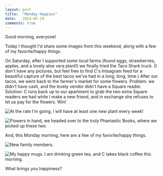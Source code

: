 ```yaml
---
layout: post
title:  "Monday Happies"
date:   2014-05-19
comments: true
---
```


Good morning, everyone!

Today I thought I'd share some images from this weekend, along with a few of my favorite/happy things.

On Saturday, after I supported some local farms (found eggs, strawberries, apples, and a lovely aloe vera plant!) we finally tried the Taco Shark truck. (I don't have any pictures, but feel free to find C's Intsagram feed for a beautiful capture of the best tacos we've had in a long, long, time.) After our tacos, we went back to the farmer's market for some flowers. Problem: we didn't have cash, and the lovely vendor didn't have a Square reader. Solution: C runs back up to our apartment to grab the two extra Square readers we had while I make a new friend, and in exchange she refuses to let us pay for the flowers. Win!

![At the rate I'm going, I will have at least one new plant every week!](/chopinnut2/Pictures/blogpost1.jpg)

![Flowers in hand, we headed over to the truly Phantastic Books, where we picked up these two.](/chopinnut2/Pictures/blogpost2.jpg)

And, this Monday morning, here are a few of my favorite/happy things.

![New family members.](/chopinnut2/Pictures/blogpost3.jpg)

![My happy mugs. I am drinking green tea, and C takes black coffee this morning.](/chopinnut2/Pictures/blogpost4.jpg)

What brings you happiness?
